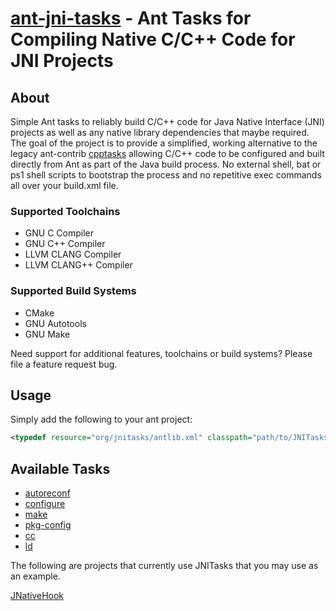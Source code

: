 [ant-jni-tasks](https://github.com/kwhat/ant-jni-tasks/) - Ant Tasks for Compiling Native C/C++ Code for JNI Projects
====================================================================================

## About
Simple Ant tasks to reliably build C/C++ code for Java Native Interface (JNI) projects as well as 
any native library dependencies that maybe required.  The goal of the project is to provide a 
simplified, working alternative to the legacy ant-contrib 
[cpptasks](http://ant-contrib.sourceforge.net/cpptasks/index.html) allowing C/C++ code to be 
configured and built directly from Ant as part of the Java build process.  No external shell, bat 
or ps1 shell scripts to bootstrap the process and no repetitive exec commands all over your 
build.xml file.

### Supported Toolchains
* GNU C Compiler
* GNU C++ Compiler
* LLVM CLANG Compiler
* LLVM CLANG++ Compiler

### Supported Build Systems
* CMake
* GNU Autotools
* GNU Make

Need support for additional features, toolchains or build systems?  Please file a feature request bug.

## Usage
Simply add the following to your ant project:

```XML
<typedef resource="org/jnitasks/antlib.xml" classpath="path/to/JNITasks.jar" />
```

## Available Tasks
* [autoreconf](doc/AUTORECONF.md)
* [configure](doc/CONFIGURE.md)
* [make](doc/MAKE.md)
* [pkg-config](doc/PKGCONFIG.md)
* [cc](doc/CC.md)
* [ld](doc/LD.md)

The following are projects that currently use JNITasks that you may use as an example.

[JNativeHook](https://github.com/kwhat/jnativehook/)

